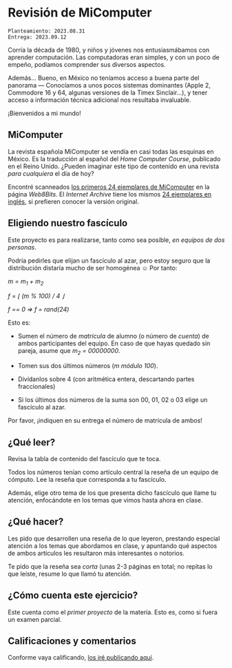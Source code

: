 # Revisión de MiComputer

	Planteamiento: 2023.08.31
    Entrega: 2023.09.12

Corría la década de 1980, y niños y jóvenes nos entusiasmábamos con
aprender computación. Las computadoras eran simples, y con un poco de
empeño, podíamos comprender sus diversos aspectos.

Además... Bueno, en México no teníamos acceso a buena parte del
panorama — Conocíamos a unos pocos sistemas dominantes (Apple 2,
Commodore 16 y 64, algunas versiones de la Timex Sinclair...), y tener
acceso a información técnica adicional nos resultaba invaluable.

¡Bienvenidos a mi mundo!

## MiComputer

La revista española MiComputer se vendía en casi todas las esquinas en
México. Es la traducción al español del *Home Computer Course*,
publicado en el Reino Unido. ¿Pueden imaginar este tipo de contenido
en una revista _para cualquiera_ el día de hoy?

Encontré scanneados
[los primeros 24 ejemplares de MiComputer](http://web8bits.com/Coleccion/Libros/Espanhol/MiComputer/MiComputer.html)
en la página _Web8Bits_. El _Internet Archive_ tiene los mismos
[24 ejemplares en inglés](https://archive.org/details/The_Home_Computer_Course),
si prefieren conocer la versión original.

## Eligiendo nuestro fascículo

Este proyecto es para realizarse, tanto como sea posible, *en equipos
de dos personas*.

Podría pedirles que elijan un fascículo al azar, pero estoy seguro que
la distribución distaría mucho de ser homogénea ☺ Por tanto:

*m = m<sub>1</sub> + m<sub>2</sub>*

*f = &lfloor; (m % 100) / 4 &rfloor;*

*f == 0 ⇒ f = rand(24)*

Esto es:

- Sumen el número de *matrícula* de alumno (o número de *cuenta*) de
  ambos participantes del equipo. En caso de que hayas quedado sin
  pareja, asume que *m<sub>2</sub> = 00000000*.

- Tomen sus dos últimos números (*m módulo 100*).

- Divídanlos sobre 4 (con aritmética entera, descartando partes
  fraccionales)

- Si los últimos dos números de la suma son 00, 01, 02 o 03 elige un
  fascículo al azar.

Por favor, ¡indiquen en su entrega el número de matrícula de ambos!

## ¿Qué leer?

Revisa la tabla de contenido del fascículo que te toca.

Todos los números tenían como artículo central la reseña de un equipo
de cómputo. Lee la reseña que corresponda a tu fascículo.

Además, elige otro tema de los que presenta dicho fascículo que llame
tu atención, enfocándote en los temas que vimos hasta ahora en clase.

## ¿Qué hacer?

Les pido que desarrollen una reseña de lo que leyeron, prestando
especial atención a los temas que abordamos en clase, y apuntando qué
aspectos de ambos artículos les resultaron más interesantes o
notorios.

Te pido que la reseña sea *corta* (unas 2-3 páginas en total; no
repitas lo que leíste, resume lo que llamó tu atención.

## ¿Cómo cuenta este ejercicio?

Este cuenta como el *primer proyecto* de la materia. Esto es, como si
fuera un examen parcial.

## Calificaciones y comentarios

Conforme vaya calificando, [los iré publicando aquí](./calificaciones.org).
